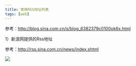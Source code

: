 ```yaml
---
title: 常用RSS地址列表
tags: [web]
---
```


参考：http://blog.sina.com.cn/s/blog_6382379c0100ok6x.html

1）新浪网提供的Rss地址

参考：http://rss.sina.com.cn/news/index.shtml

![](/images/web/sina-rss-address.png)